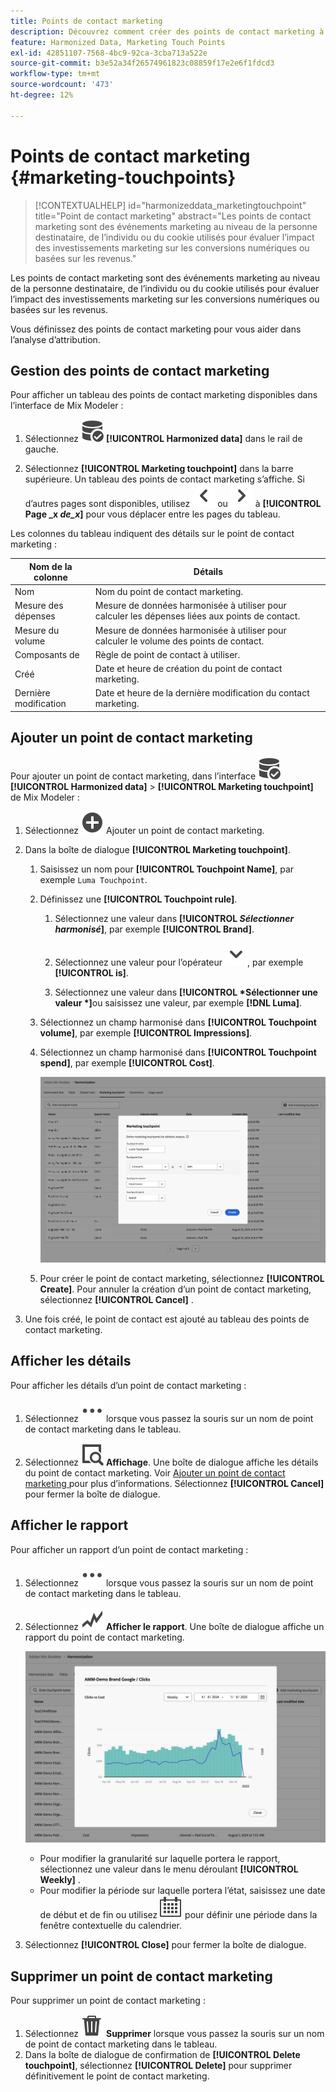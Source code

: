 ```yaml
---
title: Points de contact marketing
description: Découvrez comment créer des points de contact marketing à utiliser dans le cadre de l’harmonisation des données dans Mix Modeler.
feature: Harmonized Data, Marketing Touch Points
exl-id: 42851107-7568-4bc9-92ca-3cba713a522e
source-git-commit: b3e52a34f26574961823c08859f17e2e6f1fdcd3
workflow-type: tm+mt
source-wordcount: '473'
ht-degree: 12%

---
```


# Points de contact marketing {#marketing-touchpoints}

>[!CONTEXTUALHELP]
>id="harmonizeddata_marketingtouchpoint"
>title="Point de contact marketing"
>abstract="Les points de contact marketing sont des événements marketing au niveau de la personne destinataire, de l’individu ou du cookie utilisés pour évaluer l’impact des investissements marketing sur les conversions numériques ou basées sur les revenus."


Les points de contact marketing sont des événements marketing au niveau de la personne destinataire, de l’individu ou du cookie utilisés pour évaluer l’impact des investissements marketing sur les conversions numériques ou basées sur les revenus.

Vous définissez des points de contact marketing pour vous aider dans l’analyse d’attribution.

## Gestion des points de contact marketing

Pour afficher un tableau des points de contact marketing disponibles dans l’interface de Mix Modeler :

1. Sélectionnez ![Recherche de données](/help/assets/icons/DataCheck.svg) **[!UICONTROL Harmonized data]** dans le rail de gauche.

1. Sélectionnez **[!UICONTROL Marketing touchpoint]** dans la barre supérieure. Un tableau des points de contact marketing s’affiche. Si d’autres pages sont disponibles, utilisez ![Flèche vers la gauche](/help/assets/icons/ChevronLeft.svg) ou ![Flèche vers la droite](/help/assets/icons/ChevronRight.svg) à **[!UICONTROL Page _x _de_x_]** pour vous déplacer entre les pages du tableau.

Les colonnes du tableau indiquent des détails sur le point de contact marketing :

| Nom de la colonne | Détails |
| --- | ---|
| Nom | Nom du point de contact marketing. |
| Mesure des dépenses | Mesure de données harmonisée à utiliser pour calculer les dépenses liées aux points de contact. |
| Mesure du volume | Mesure de données harmonisée à utiliser pour calculer le volume des points de contact. |
| Composants de | Règle de point de contact à utiliser. |
| Créé | Date et heure de création du point de contact marketing. |
| Dernière modification | Date et heure de la dernière modification du contact marketing. |


## Ajouter un point de contact marketing

Pour ajouter un point de contact marketing, dans l’interface ![DataSearch](/help/assets/icons/DataCheck.svg) **[!UICONTROL Harmonized data]** > **[!UICONTROL Marketing touchpoint]** de Mix Modeler :

1. Sélectionnez ![Ajouter](/help/assets/icons/AddCircle.svg) Ajouter un point de contact marketing.

1. Dans la boîte de dialogue **[!UICONTROL Marketing touchpoint]**.

   1. Saisissez un nom pour **[!UICONTROL Touchpoint Name]**, par exemple `Luma Touchpoint`.

   1. Définissez une **[!UICONTROL Touchpoint rule]**.

      1. Sélectionnez une valeur dans **[!UICONTROL *Sélectionner harmonisé&#x200B;*]**, par exemple **[!UICONTROL Brand]**.

      1. Sélectionnez une valeur pour l’opérateur ![Chevron](/help/assets/icons/ChevronDown.svg), par exemple **[!UICONTROL is]**.

      1. Sélectionnez une valeur dans **[!UICONTROL *Sélectionner une valeur *]**&#x200B;ou saisissez une valeur, par exemple **[!DNL Luma]**.

   1. Sélectionnez un champ harmonisé dans **[!UICONTROL Touchpoint volume]**, par exemple **[!UICONTROL Impressions]**.

   1. Sélectionnez un champ harmonisé dans **[!UICONTROL Touchpoint spend]**, par exemple **[!UICONTROL Cost]**.

      ![ Point de contact marketing ](/help/assets/create-touchpoint.png)

   1. Pour créer le point de contact marketing, sélectionnez **[!UICONTROL Create]**. Pour annuler la création d’un point de contact marketing, sélectionnez **[!UICONTROL Cancel]** .

1. Une fois créé, le point de contact est ajouté au tableau des points de contact marketing.


## Afficher les détails

Pour afficher les détails d’un point de contact marketing :

1. Sélectionnez ![Plus](/help/assets/icons/More.svg) lorsque vous passez la souris sur un nom de point de contact marketing dans le tableau.

1. Sélectionnez ![Affichage](/help/assets/icons/ViewDetail.svg) **Affichage**. Une boîte de dialogue affiche les détails du point de contact marketing. Voir [ Ajouter un point de contact marketing ](#add-a-marketing-touchpoint) pour plus d’informations. Sélectionnez **[!UICONTROL Cancel]** pour fermer la boîte de dialogue.


## Afficher le rapport

Pour afficher un rapport d’un point de contact marketing :

1. Sélectionnez ![Plus](/help/assets/icons/More.svg) lorsque vous passez la souris sur un nom de point de contact marketing dans le tableau.

1. Sélectionnez ![GraphTrend](/help/assets/icons/GraphTrend.svg) **Afficher le rapport**. Une boîte de dialogue affiche un rapport du point de contact marketing.

   ![Rapport de vue du point de contact marketing](../assets/marketingtouchpoint-view-report.png)

   * Pour modifier la granularité sur laquelle portera le rapport, sélectionnez une valeur dans le menu déroulant **[!UICONTROL Weekly]** .
   * Pour modifier la période sur laquelle portera l’état, saisissez une date de début et de fin ou utilisez ![Calendrier](/help/assets/icons/Calendar.svg) pour définir une période dans la fenêtre contextuelle du calendrier.

1. Sélectionnez **[!UICONTROL Close]** pour fermer la boîte de dialogue.

## Supprimer un point de contact marketing

Pour supprimer un point de contact marketing :

1. Sélectionnez ![Supprimer](/help/assets/icons/Delete.svg) **Supprimer** lorsque vous passez la souris sur un nom de point de contact marketing dans le tableau.
1. Dans la boîte de dialogue de confirmation de **[!UICONTROL Delete touchpoint]**, sélectionnez **[!UICONTROL Delete]** pour supprimer définitivement le point de contact marketing.

